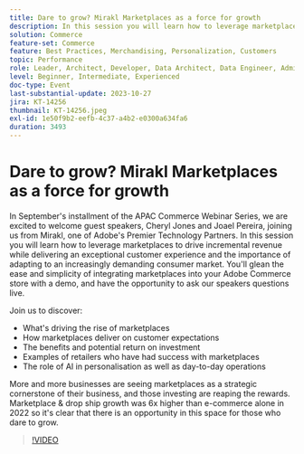 ```yaml
---
title: Dare to grow? Mirakl Marketplaces as a force for growth
description: In this session you will learn how to leverage marketplaces to drive incremental revenue while delivering an exceptional customer experience and the importance of adapting to an increasingly demanding consumer market. The role of AI in personalisation as well as day-to-day operations. More and more businesses are seeing marketplaces as a strategic cornerstone of their business.
solution: Commerce
feature-set: Commerce
feature: Best Practices, Merchandising, Personalization, Customers
topic: Performance
role: Leader, Architect, Developer, Data Architect, Data Engineer, Admin, User
level: Beginner, Intermediate, Experienced
doc-type: Event
last-substantial-update: 2023-10-27
jira: KT-14256
thumbnail: KT-14256.jpeg
exl-id: 1e50f9b2-eefb-4c37-a4b2-e0300a634fa6
duration: 3493
---
```

# Dare to grow? Mirakl Marketplaces as a force for growth

In September's installment of the APAC Commerce Webinar Series, we are excited to welcome guest speakers, Cheryl Jones and Joael Pereira, joining us from Mirakl, one of Adobe's Premier Technology Partners. In this session you will learn how to leverage marketplaces to drive incremental revenue while delivering an exceptional customer experience and the importance of adapting to an increasingly demanding consumer market. You'll glean the ease and simplicity of integrating marketplaces into your Adobe Commerce store with a demo, and have the opportunity to ask our speakers questions live.

Join us to discover:

* What's driving the rise of marketplaces
* How marketplaces deliver on customer expectations
* The benefits and potential return on investment
* Examples of retailers who have had success with marketplaces
* The role of AI in personalisation as well as day-to-day operations

More and more businesses are seeing marketplaces as a strategic cornerstone of their business, and those investing are reaping the rewards. Marketplace & drop ship growth was 6x higher than e-commerce alone in 2022 so it's clear that there is an opportunity in this space for those who dare to grow.

>[!VIDEO](https://video.tv.adobe.com/v/3425190/?learn=on)
